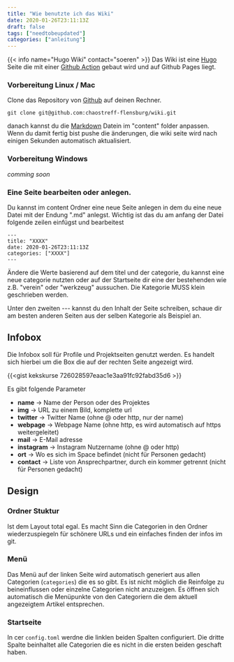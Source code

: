 ```yaml
---
title: "Wie benutzte ich das Wiki"
date: 2020-01-26T23:11:13Z
draft: false
tags: ["needtobeupdated"]
categories: ["anleitung"]
---
```

{{< info name="Hugo Wiki"  contact="soeren" >}}
Das Wiki ist eine [Hugo](https://gohugo.io/) Seite die mit einer [Github Action](https://github.com/chaostreff-flensburg/wiki/actions) gebaut wird und auf Github Pages liegt.

### Vorbereitung Linux / Mac

Clone das Repository von [Github](https://github.com/chaostreff-flensburg/wiki) auf deinen Rechner.

```
git clone git@github.com:chaostreff-flensburg/wiki.git
```

danach kannst du die [Markdown](https://guides.github.com/features/mastering-markdown/) Datein im "content" folder anpassen. Wenn du damit fertig bist pushe die änderungen, die wiki seite wird nach einigen Sekunden automatisch aktualisiert.

### Vorbereitung Windows

*comming soon*

### Eine Seite bearbeiten oder anlegen.

Du kannst im content Ordner eine neue Seite anlegen in dem du eine neue Datei mit der Endung ".md" anlegst. Wichtig ist das du am anfang der Datei folgende zeilen einfügst und bearbeitest

```
---
title: "XXXX"
date: 2020-01-26T23:11:13Z
categories: ["XXXX"]
---
```

Ändere die Werte basierend auf dem titel und der categorie, du kannst eine neue categorie nutzten oder auf der Startseite dir eine der bestehenden wie z.B. "verein" oder "werkzeug" aussuchen. Die Kategorie MUSS klein geschrieben werden.

Unter den zweiten --- kannst du den Inhalt der Seite schreiben, schaue dir am besten anderen Seiten aus der selben Kategorie als Beispiel an.

## Infobox
Die Infobox soll für Profile und Projektseiten genutzt werden. Es handelt sich hierbei um die Box die auf der rechten Seite angezeigt wird.

{{<gist kekskurse 726028597eaac1e3aa91fc92fabd35d6 >}}

Es gibt folgende Parameter

* **name** -> Name der Person oder des Projektes
* **img** -> URL zu einem Bild, komplette url
* **twitter** -> Twitter Name (ohne @ oder http, nur der name) 
* **webpage** -> Webpage Name (ohne http, es wird automatisch auf https weitergeleitet)
* **mail** -> E-Mail adresse
* **instagram** -> Instagram Nutzername (ohne @ oder http)
* **ort** -> Wo es sich im Space befindet (nicht für Personen gedacht)
* **contact** -> Liste von Ansprechpartner, durch ein kommer getrennt (nicht für Personen gedacht)

## Design 

### Ordner Stuktur
Ist dem Layout total egal. Es macht Sinn die Categorien in den Ordner wiederzuspiegeln für schönere URLs und ein einfaches finden der infos im git.

### Menü
Das Menü auf der linken Seite wird automatisch generiert aus allen Categorien (`categories`) die es so gibt. Es ist nicht möglich die Reinfolge zu beineinflussen oder einzelne Categorien nicht anzuzeigen. Es öffnen sich automatisch die Menüpunkte von den Categoriern die dem aktuell angezeigtem Artikel entsprechen.

### Startseite

In cer `config.toml` werdne die linklen beiden Spalten configuriert. Die dritte Spalte beinhaltet alle Categorien die es nicht in die ersten beiden geschaft haben.

